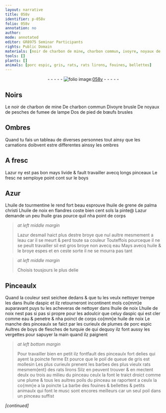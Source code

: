 ```yaml
---
layout: narrative
title: 058v
identifier: p-058v
folio: 058v
annotation: no
author:
mode: annotated
editor: GR8975 Seminar Participants
rights: Public Domain
materials: [noir de charbon de mine, charbon commun, ivoyre, noyaux de pesches, fumee de lampe, os de pied de bœufs, azur, boys, Azur, huile de tourmentine, huile de grene de palma christi, huile de noix, huile gras, azur desmail, eau, huile, huile daspic, aspic, plumes de porc espic, poil de queue de gris, barbes, plume, poils, barbe des fouines, musc, poil]
tools: []
plants: []
animals: [porc espic, gris, rats, rats lirons, fouines, bellettes]
---
```


<div class="folio" align="center">- - - - - <a href="http://gallica.bnf.fr/ark:/12148/btv1b10500001g/f122.item." target="_blank"><img src="https://cu-mkp.github.io/2017-workshop-edition/assets/photo-icon.png" alt="folio image: " style="display:inline-block; margin-bottom:-3px;"/>058v</a> - - - - - </div>    

## Noirs

 
Le <span class="m">noir de charbon de mine</span> De <span class="m">charbon commun</span> D<span class="m">ivoyre</span> brusle De <span class="m">noyaux de pesches</span> de <span class="m">fumee de lampe</span> D<span class="m">os de pied de bœufs</span> brusles
    

## Ombres

 
Quand tu fais un tableau de diverses personnes tout ainsy que les carnations doibvent estre differentes ainssy les ombres
   

## A fresc

 
L<span class="m">azur</span> ny est pas bon mays livide & fault travailler avecq longs pinceaux Le fresc ne semploye point cont sur le <span class="m">boys</span>
   

## <span class="m">Azur</span>

 
L<span class="m">huile de tourmentine</span> le rend fort beau esprouve l<span class="m">huile de grene de palma christi</span> L<span class="m">huile de noix</span> en <span class="pl">flandres</span> coste bien cent sols la pinte@ L<span class="m">azur</span> demande un peu l<span class="m">huile gras</span> pource quil nha point de corps 
 
> *at left middle margin*
> 
>   L<span class="m">azur desmail</span> haict plus destre broye que nul aultre mesmement a l<span class="m">eau</span> car il se meurt & perd toute sa couleur Touteffois pourceque il ne se peult travailler sil est gros broye non avecq <span class="m">eau</span> Mays avecq <span class="m">huile</span> & le broye espes et en ceste sorte il ne se mourra pas tant 
 
> *at left middle margin*
> 
>   Choisis tousjours le plus delie
    

## Pinceaulx

 
Quand la couleur sest seichee dedans & que tu les veulx nettoyer trempe les dans l<span class="m">huile daspic</span> et ilz retourneront incontinent mols co{mm}e auparavant puys tu les acheveras de nettoyer dans l<span class="m">huile de noix</span> L<span class="m">huile de noix</span> nest pas si pas si propre pour les adoulcir que celuy d<span class="m">aspic</span> qui est cler comme <span class="m">eau</span> & penetre & nha poinct de corps co{mm}e <span class="m">huile de noix</span> Le manche des pinceaulx se faict par les curieulx de <span class="m">plumes de <span class="al">porc espic</span></span> Aultres de <span class="m">boys</span> de flesches de <span class="pl">turquie</span> de qui dequoy ilz font aussy les vergettes pour sapuyer la main quand ilz paignent
 
> *at left bottom margin*
> 
>   Pour travailler bien en petit ilz fontfault des pinceaulx fort delies qui ayent la poincte ferme Et pource que le <span class="m">poil de queue de <span class="al">gris</span></span> est mollesin Les plus curieulx prenent les <span class="m">barbes</span> des plus vieulx <span class="al">rats</span> mesmem{ent} des <span class="al">rats lirons</span> Silz en peuvent trouver & en mectent deulx ou trois au milieu du pinceau ceulx la font le traict droict comme une <span class="m">plume</span> & tous les aultres <span class="m">poils</span> du pinceau se raportent a ceulx la co{mm}e a la poincte La <span class="m">barbe des <span class="al">fouines</span></span> & <span class="al">bellettes</span> & petits animaulx qui font le <span class="m">musc</span> sont encores meilleurs car un seul <span class="m">poil</span> dans un pinceau suffist
 
*[continued]*
 